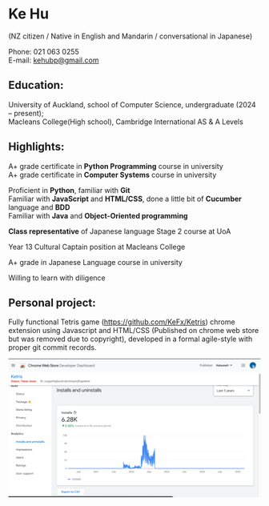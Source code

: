 # Ke Hu

(NZ citizen / Native in English and Mandarin / conversational in Japanese)

Phone: 021 063 0255 <br>
E-mail: kehubp@gmail.com 

## Education: 

University of Auckland, school of Computer Science, undergraduate (2024 – present);<br>
Macleans College(High school), Cambridge International AS & A Levels 

## Highlights: 

A+ grade certificate in **Python Programming** course in university <br>
A+ grade certificate in **Computer Systems** course in university <br>

Proficient in **Python**, familiar with **Git** <br>
Familiar with **JavaScript** and **HTML/CSS**, done a little bit of **Cucumber** language and **BDD** <br>
Familiar with **Java** and **Object-Oriented programming** <br>

**Class representative** of Japanese language Stage 2 course at UoA

Year 13 Cultural Captain position at Macleans College <br>

A+ grade in Japanese Language course in university 

Willing to learn with diligence 

## Personal project: 

Fully functional Tetris game (https://github.com/KeFx/Ketris) chrome extension using Javascript and HTML/CSS (Published on chrome web store but was removed due to copyright), developed in a formal agile-style with proper git commit records.

![Chrome Web Store Developer Dashboard](screenshot.png)